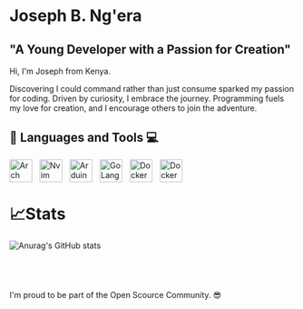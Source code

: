 # Joseph B. Ng'era  

**"A Young Developer with a Passion for Creation"**  
---  

Hi, I'm Joseph from Kenya.

Discovering I could command rather than just consume sparked my passion for coding. Driven by curiosity, I embrace the journey. Programming fuels my love for creation, and I encourage others to join the adventure.


## 🧰 Languages and Tools 💻
<img align='left' alt='Arch' width='40px' style="padding-right:10px;" src="https://cdn.jsdelivr.net/gh/devicons/devicon@latest/icons/archlinux/archlinux-original.svg" />
<img align='left' alt='Nvim' width='40px' style="padding-right:10px;" src="https://cdn.jsdelivr.net/gh/devicons/devicon@latest/icons/neovim/neovim-original.svg" />
<img align='left' alt='Arduino' width='40px' style="padding-right:10px;" src="https://cdn.jsdelivr.net/gh/devicons/devicon/icons/arduino/arduino-original-wordmark.svg" />
<img align='left' alt='GoLang' width='40px' style="padding-right:10px;" src="https://cdn.jsdelivr.net/gh/devicons/devicon@latest/icons/go/go-original.svg" />
<img align='left' alt='Docker' width='40px' style="padding-right:10px;" src="https://cdn.jsdelivr.net/gh/devicons/devicon@latest/icons/docker/docker-original.svg" />
<img align='left' alt='Docker' width='40px' style="padding-right:10px;" src="https://cdn.jsdelivr.net/gh/devicons/devicon@latest/icons/nuxtjs/nuxtjs-original.svg" />


<!--

<img align='left' alt='Docker' width='40px' style="padding-right:10px;" src="https://cdn.jsdelivr.net/gh/devicons/devicon@latest/icons/vuejs/vuejs-original-wordmark.svg" />
<img align='left' alt='Python' width='40px' style="padding-right:10px;" src="https://cdn.jsdelivr.net/gh/devicons/devicon/icons/python/python-original.svg" />
<img align='left' alt='Nix' width='40px' style="padding-right:10px;" src="https://cdn.jsdelivr.net/gh/devicons/devicon@latest/icons/tailwindcss/tailwindcss-original.svg" />
<img align='left' alt='PostgreSQL' width='40px' style="padding-right:10px;" src="https://cdn.jsdelivr.net/gh/devicons/devicon@latest/icons/postgresql/postgresql-original.svg" />
<img align='left' alt='Docker' width='40px' style="padding-right:10px;" src="https://cdn.jsdelivr.net/gh/devicons/devicon@latest/icons/mariadb/mariadb-original.svg" />
<img align='left' alt='Docker' width='40px' style="padding-right:10px;" src="https://cdn.jsdelivr.net/gh/devicons/devicon@latest/icons/c/c-original.svg" />
<img align='left' alt='Docker' width='40px' style="padding-right:10px;" src="https://cdn.jsdelivr.net/gh/devicons/devicon@latest/icons/rust/rust-original.svg" />

-->

&nbsp;
---

# 📈Stats

![Anurag's GitHub stats](https://github-readme-stats.vercel.app/api?username=Joe-BN&show_icons=true&theme=shadow_green)

#

&nbsp;

I'm proud to be part of the Open Scource Community. 😎























